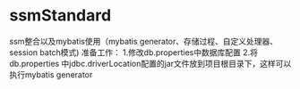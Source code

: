 # ssmStandard
ssm整合以及mybatis使用（mybatis generator、存储过程、自定义处理器、session batch模式)
准备工作：
1.修改db.properties中数据库配置
2.将db.properties 中jdbc.driverLocation配置的jar文件放到项目根目录下，这样可以执行mybatis generator
